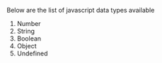 
 Below are the list of javascript data types available
 1. Number
 2. String
 3. Boolean
 4. Object
 5. Undefined
